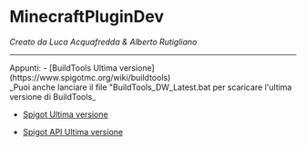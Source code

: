 # MinecraftPluginDev
_Creato da Luca Acquafredda & Alberto Rutigliano_
<hr>
Appunti:
- [BuildTools Ultima versione](https://www.spigotmc.org/wiki/buildtools)<br>
_Puoi anche lanciare il file "BuildTools_DW_Latest.bat per scaricare l'ultima versione di BuildTools_

- [Spigot Ultima versione](https://getbukkit.org/download/spigot)

- [Spigot API Ultima versione](https://hub.spigotmc.org/nexus/content/repositories/snapshots/org/spigotmc/spigot-api)
